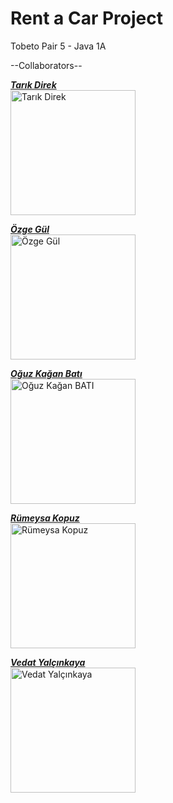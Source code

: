 # Rent a Car Project
Tobeto Pair 5 - Java 1A

--Collaborators-- <br>

<a href="https://github.com/Tarikdirek" target="_blank"><b>*Tarık Direk*</b></a><br>
<img src="https://github.com/Tarikdirek.png" alt="Tarık Direk" width="200"/>

<a href="https://github.com/ozgegul" target="_blank"><b>*Özge Gül*</b></a><br>
<img src="https://github.com/ozgegul.png" alt="Özge Gül" width="200"/>

<a href="https://github.com/oguzkaganbati" target="_blank"><b>*Oğuz Kağan Batı*</b></a><br>
<img src="https://github.com/oguzkaganbati.png" alt="Oğuz Kağan BATI" width="200"/>

<a href="https://github.com/RumeysaaKopuz" target="_blank"><b>*Rümeysa Kopuz*</b></a><br>
<img src="https://github.com/RumeysaaKopuz.png" alt="Rümeysa Kopuz" width="200"/>

<a href="https://github.com/VedatYalcinkaya" target="_blank"><b>*Vedat Yalçınkaya*</b></a><br>
<img src="https://github.com/VedatYalcinkaya.png" alt="Vedat Yalçınkaya" width="200"/>











